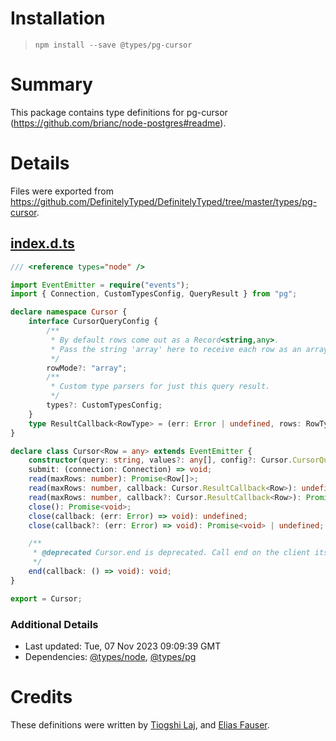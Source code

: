 # Installation
> `npm install --save @types/pg-cursor`

# Summary
This package contains type definitions for pg-cursor (https://github.com/brianc/node-postgres#readme).

# Details
Files were exported from https://github.com/DefinitelyTyped/DefinitelyTyped/tree/master/types/pg-cursor.
## [index.d.ts](https://github.com/DefinitelyTyped/DefinitelyTyped/tree/master/types/pg-cursor/index.d.ts)
````ts
/// <reference types="node" />

import EventEmitter = require("events");
import { Connection, CustomTypesConfig, QueryResult } from "pg";

declare namespace Cursor {
    interface CursorQueryConfig {
        /**
         * By default rows come out as a Record<string,any>.
         * Pass the string 'array' here to receive each row as an array of values.
         */
        rowMode?: "array";
        /**
         * Custom type parsers for just this query result.
         */
        types?: CustomTypesConfig;
    }
    type ResultCallback<RowType> = (err: Error | undefined, rows: RowType[], result: QueryResult) => void;
}

declare class Cursor<Row = any> extends EventEmitter {
    constructor(query: string, values?: any[], config?: Cursor.CursorQueryConfig);
    submit: (connection: Connection) => void;
    read(maxRows: number): Promise<Row[]>;
    read(maxRows: number, callback: Cursor.ResultCallback<Row>): undefined;
    read(maxRows: number, callback?: Cursor.ResultCallback<Row>): Promise<Row[]> | undefined;
    close(): Promise<void>;
    close(callback: (err: Error) => void): undefined;
    close(callback?: (err: Error) => void): Promise<void> | undefined;

    /**
     * @deprecated Cursor.end is deprecated. Call end on the client itself to end a connection to the database.
     */
    end(callback: () => void): void;
}

export = Cursor;

````

### Additional Details
 * Last updated: Tue, 07 Nov 2023 09:09:39 GMT
 * Dependencies: [@types/node](https://npmjs.com/package/@types/node), [@types/pg](https://npmjs.com/package/@types/pg)

# Credits
These definitions were written by [Tiogshi Laj](https://github.com/Tiogshi), and [Elias Fauser](https://github.com/elias-fauser).
